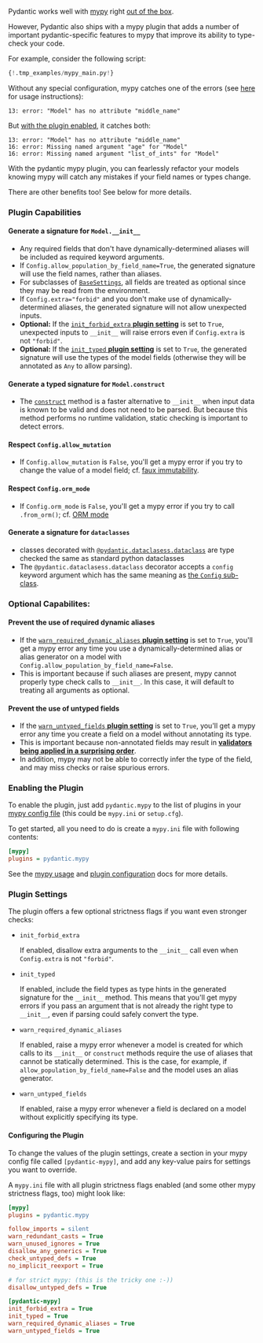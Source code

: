 Pydantic works well with [mypy](http://mypy-lang.org/) right [out of the box](usage/mypy.md).

However, Pydantic also ships with a mypy plugin that adds a number of important pydantic-specific
features to mypy that improve its ability to type-check your code.

For example, consider the following script:
```py
{!.tmp_examples/mypy_main.py!}
```

Without any special configuration, mypy catches one of the errors (see [here](usage/mypy.md) for usage instructions):
```
13: error: "Model" has no attribute "middle_name"
```

But [with the plugin enabled](#enabling-the-plugin), it catches both:
```
13: error: "Model" has no attribute "middle_name"
16: error: Missing named argument "age" for "Model"
16: error: Missing named argument "list_of_ints" for "Model"
```

With the pydantic mypy plugin, you can fearlessly refactor your models knowing mypy will catch any mistakes
if your field names or types change.

There are other benefits too! See below for more details.

### Plugin Capabilities

#### Generate a signature for `Model.__init__`
* Any required fields that don't have dynamically-determined aliases will be included as required
  keyword arguments.
* If `Config.allow_population_by_field_name=True`, the generated signature will use the field names,
  rather than aliases.
* For subclasses of [`BaseSettings`](usage/settings.md), all fields are treated as optional since they may be
  read from the environment.
* If `Config.extra="forbid"` and you don't make use of dynamically-determined aliases, the generated signature
  will not allow unexpected inputs.
* **Optional:** If the [`init_forbid_extra` **plugin setting**](#plugin-settings) is set to `True`, unexpected inputs to
  `__init__` will raise errors even if `Config.extra` is not `"forbid"`.
* **Optional:** If the [`init_typed` **plugin setting**](#plugin-settings) is set to `True`, the generated signature
  will use the types of the model fields (otherwise they will be annotated as `Any` to allow parsing).

#### Generate a typed signature for `Model.construct`
* The [`construct`](usage/models.md#creating-models-without-validation) method is a faster alternative to `__init__`
  when input data is known to be valid and does not need to be parsed. But because this method performs no runtime
  validation, static checking is important to detect errors.

#### Respect `Config.allow_mutation`
* If `Config.allow_mutation` is `False`, you'll get a mypy error if you try to change
  the value of a model field; cf. [faux immutability](usage/models.md#faux-immutability).

#### Respect `Config.orm_mode`
* If `Config.orm_mode` is `False`, you'll get a mypy error if you try to call `.from_orm()`;
  cf. [ORM mode](usage/models.md#orm-mode-aka-arbitrary-class-instances)

#### Generate a signature for `dataclasses`
* classes decorated with [`@pydantic.dataclasess.dataclass`](usage/dataclasses.md) are type checked the same as standard python dataclasses
* The `@pydantic.dataclasess.dataclass` decorator accepts a `config` keyword argument which has the same meaning as [the `Config` sub-class](usage/model_config.md).

### Optional Capabilites:
#### Prevent the use of required dynamic aliases
* If the [`warn_required_dynamic_aliases` **plugin setting**](#plugin-settings) is set to `True`, you'll get a mypy
  error any time you use a dynamically-determined alias or alias generator on a model with
  `Config.allow_population_by_field_name=False`.
* This is important because if such aliases are present, mypy cannot properly type check calls to `__init__`.
  In this case, it will default to treating all arguments as optional.

#### Prevent the use of untyped fields
* If the [`warn_untyped_fields` **plugin setting**](#plugin-settings) is set to `True`, you'll get a mypy error
  any time you create a field on a model without annotating its type.
* This is important because non-annotated fields may result in
  [**validators being applied in a surprising order**](usage/models.md#field-ordering).
* In addition, mypy may not be able to correctly infer the type of the field, and may miss
  checks or raise spurious errors.

### Enabling the Plugin

To enable the plugin, just add `pydantic.mypy` to the list of plugins in your
[mypy config file](https://mypy.readthedocs.io/en/latest/config_file.html)
(this could be `mypy.ini` or `setup.cfg`).

To get started, all you need to do is create a `mypy.ini` file with following contents:
```ini
[mypy]
plugins = pydantic.mypy
```

See the [mypy usage](usage/mypy.md) and [plugin configuration](#configuring-the-plugin) docs for more details.

### Plugin Settings

The plugin offers a few optional strictness flags if you want even stronger checks:

* `init_forbid_extra`

    If enabled, disallow extra arguments to the `__init__` call even when `Config.extra` is not `"forbid"`.

* `init_typed`

    If enabled, include the field types as type hints in the generated signature for the `__init__` method.
    This means that you'll get mypy errors if you pass an argument that is not already the right type to
    `__init__`, even if parsing could safely convert the type.

* `warn_required_dynamic_aliases`

    If enabled, raise a mypy error whenever a model is created for which
    calls to its `__init__` or `construct` methods require the use of aliases that cannot be statically determined.
    This is the case, for example, if `allow_population_by_field_name=False` and the model uses an alias generator.

* `warn_untyped_fields`

    If enabled, raise a mypy error whenever a field is declared on a model without explicitly specifying its type.


#### Configuring the Plugin
To change the values of the plugin settings, create a section in your mypy config file called `[pydantic-mypy]`,
and add any key-value pairs for settings you want to override.

A `mypy.ini` file with all plugin strictness flags enabled (and some other mypy strictness flags, too) might look like:
```ini
[mypy]
plugins = pydantic.mypy

follow_imports = silent
warn_redundant_casts = True
warn_unused_ignores = True
disallow_any_generics = True
check_untyped_defs = True
no_implicit_reexport = True

# for strict mypy: (this is the tricky one :-))
disallow_untyped_defs = True

[pydantic-mypy]
init_forbid_extra = True
init_typed = True
warn_required_dynamic_aliases = True
warn_untyped_fields = True
```

